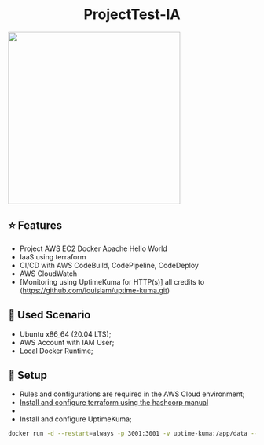 <h1 align="center"> ProjectTest-IA </h1>

<img src="https://www.atlantico.com.br/wp-content/themes/atlantico/img/logo.png" width="350" alt="" />

## ⭐ Features

* Project AWS EC2 Docker Apache Hello World
* IaaS using terraform
* CI/CD with AWS CodeBuild, CodePipeline, CodeDeploy
* AWS CloudWatch
* [Monitoring using UptimeKuma for HTTP(s)] all credits to (https://github.com/louislam/uptime-kuma.git)

## 🔧 Used Scenario
* Ubuntu x86_64 (20.04 LTS);
* AWS Account with IAM User;
* Local Docker Runtime;
 
## 🔧 Setup
* Rules and configurations are required in the AWS Cloud environment;
* [Install and configure terraform using the hashcorp manual](https://learn.hashicorp.com/tutorials/terraform/install-cli)
* 
* Install and configure UptimeKuma;
```bash
docker run -d --restart=always -p 3001:3001 -v uptime-kuma:/app/data --name uptime-kuma louislam/uptime-kuma:1
```
